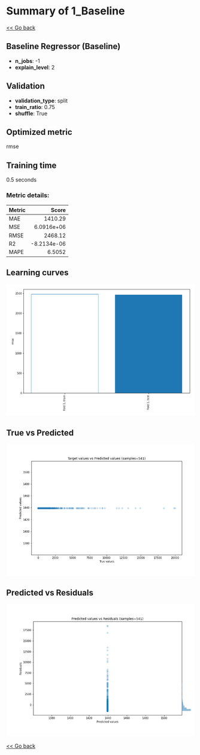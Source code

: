 # Summary of 1_Baseline

[<< Go back](../README.md)


## Baseline Regressor (Baseline)
- **n_jobs**: -1
- **explain_level**: 2

## Validation
 - **validation_type**: split
 - **train_ratio**: 0.75
 - **shuffle**: True

## Optimized metric
rmse

## Training time

0.5 seconds

### Metric details:
| Metric   |         Score |
|:---------|--------------:|
| MAE      | 1410.29       |
| MSE      |    6.0916e+06 |
| RMSE     | 2468.12       |
| R2       |   -8.2134e-06 |
| MAPE     |    6.5052     |



## Learning curves
![Learning curves](learning_curves.png)
## True vs Predicted

![True vs Predicted](true_vs_predicted.png)


## Predicted vs Residuals

![Predicted vs Residuals](predicted_vs_residuals.png)



[<< Go back](../README.md)
